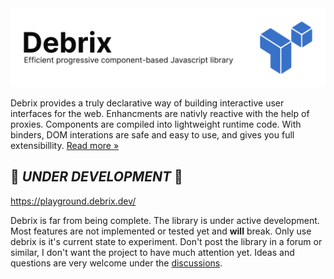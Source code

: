 <div align="center">
  
<picture>
  <source media="(prefers-color-scheme: dark)" srcset="https://raw.githubusercontent.com/debrixjs/assets/main/images/banner.dark.svg">
  <img alt="Debrix Banner: Efficient progressive component-based Javascript library" src="https://raw.githubusercontent.com/debrixjs/assets/main/images/banner.svg">
</picture>

</div>

Debrix provides a truly declarative way of building interactive user interfaces for the web. Enhancments are nativly reactive with the help of proxies. Components are compiled into lightweight runtime code. With binders, DOM interations are safe and easy to use, and gives you full extensibillity. [Read more »](https://debrix.dev)

## 🚧 _UNDER DEVELOPMENT_ 🚧

https://playground.debrix.dev/

Debrix is far from being complete. The library is under active development. Most features are not implemented or tested yet and **will** break. Only use debrix is it's current state to experiment. Don't post the library in a forum or similar, I don't want the project to have much attention yet. Ideas and questions are very welcome under the [discussions](https://github.com/debrixjs/debrix/discussions).
